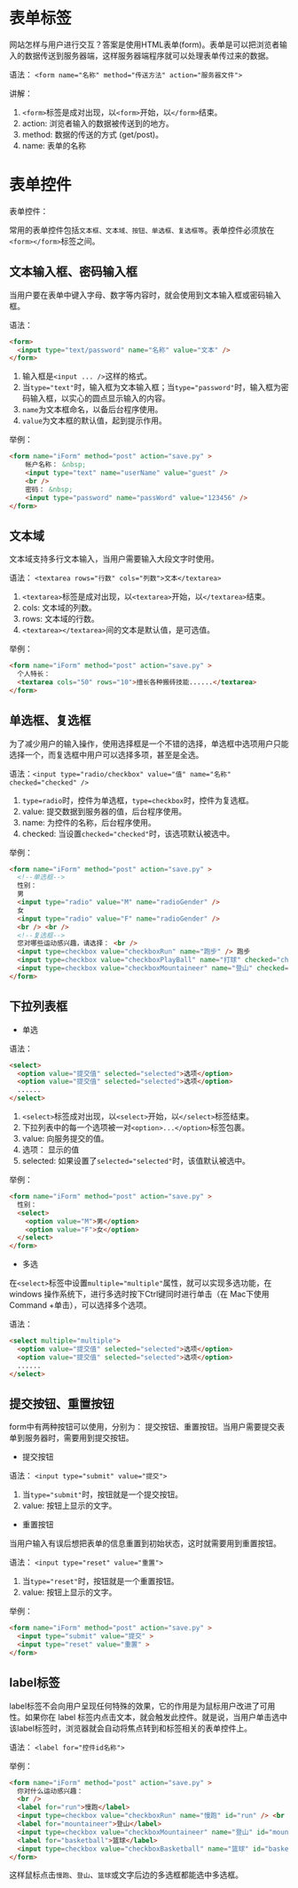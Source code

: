 # 表单标签

网站怎样与用户进行交互？答案是使用HTML表单(form)。表单是可以把浏览者输入的数据传送到服务器端，这样服务器端程序就可以处理表单传过来的数据。

语法： `<form name="名称" method="传送方法" action="服务器文件">`

讲解：

1. `<form>`标签是成对出现，以`<form>`开始，以`</form>`结束。
2. action: 浏览者输入的数据被传送到的地方。
3. method: 数据的传送的方式 (get/post)。
4. name: 表单的名称

# 表单控件

表单控件：

常用的表单控件包括`文本框、文本域、按钮、单选框、复选框等`。表单控件必须放在`<form></form>`标签之间。


## 文本输入框、密码输入框

当用户要在表单中键入字母、数字等内容时，就会使用到文本输入框或密码输入框。

语法：

```html
<form>
  <input type="text/password" name="名称" value="文本" />
</form>
```

1. 输入框是`<input ... />`这样的格式。
2. 当`type="text"`时，输入框为文本输入框；当`type="password"`时，输入框为密码输入框，以实心的圆点显示输入的内容。
3. `name`为文本框命名，以备后台程序使用。
4. `value`为文本框的默认值，起到提示作用。

举例：

```html
<form name="iForm" method="post" action="save.py" >
    帐户名称： &nbsp;
    <input type="text" name="userName" value="guest" />
    <br />
    密码： &nbsp;
    <input type="password" name="passWord" value="123456" />
</form>
```

## 文本域

文本域支持多行文本输入，当用户需要输入大段文字时使用。

语法： `<textarea rows="行数" cols="列数">文本</textarea>`

1. `<textarea>`标签是成对出现，以`<textarea>`开始，以`</textarea>`结束。
2. cols: 文本域的列数。
3. rows: 文本域的行数。
4. `<textarea></textarea>`间的文本是默认值，是可选值。

举例：

```html
<form name="iForm" method="post" action="save.py" >
  个人特长：
  <textarea cols="50" rows="10">擅长各种搬砖技能......</textarea>
</form>
```

## 单选框、复选框

为了减少用户的输入操作，使用选择框是一个不错的选择，单选框中选项用户只能选择一个，而复选框中用户可以选择多项，甚至是全选。

语法：`<input type="radio/checkbox" value="值" name="名称" checked="checked" />`

1. `type=radio`时，控件为单选框，`type=checkbox`时，控件为复选框。
2. value: 提交数据到服务器的值，后台程序使用。
3. name: 为控件的名称，后台程序使用。
4. checked: 当设置`checked="checked"`时，该选项默认被选中。

举例：

```html
<form name="iForm" method="post" action="save.py" >
  <!--单选框-->
  性别：
  男
  <input type="radio" value="M" name="radioGender" />
  女
  <input type="radio" value="F" name="radioGender" />
  <br /> <br />
  <!--复选框-->
  您对哪些运动感兴趣，请选择： <br />
  <input type=checkbox value="checkboxRun" name="跑步" /> 跑步
  <input type=checkbox value="checkboxPlayBall" name="打球" checked="checked" /> 打球
  <input type=checkbox value="checkboxMountaineer" name="登山" checked="checked" /> 登山
</form>
```

## 下拉列表框

- 单选

语法：

```html
<select>
  <option value="提交值" selected="selected">选项</option>
  <option value="提交值" selected="selected">选项</option>
  ......
</select>
```

1. `<select>`标签成对出现，以`<select>`开始，以`</select>`标签结束。
2. 下拉列表中的每一个选项被一对`<option>...</option>`标签包裹。
3. value: 向服务提交的值。
4. 选项： 显示的值
5. selected: 如果设置了`selected="selected"`时，该值默认被选中。

举例：

```html
<form name="iForm" method="post" action="save.py" >
  性别：
  <select>
    <option value="M">男</option>
    <option value="F">女</option>
  </select>
</form>
```

- 多选

在`<select>`标签中设置`multiple="multiple"`属性，就可以实现多选功能，在 windows 操作系统下，进行多选时按下Ctrl键同时进行单击（在 Mac下使用 Command +单击），可以选择多个选项。

语法：

```html
<select multiple="multiple">
  <option value="提交值" selected="selected">选项</option>
  <option value="提交值" selected="selected">选项</option>
  ......
</select>
```

## 提交按钮、重置按钮

form中有两种按钮可以使用，分别为： 提交按钮、重置按钮。当用户需要提交表单到服务器时，需要用到提交按钮。

- 提交按钮

语法： `<input type="submit" value="提交">`

1. 当`type="submit"`时，按钮就是一个提交按钮。
2. value: 按钮上显示的文字。


- 重置按钮


当用户输入有误后想把表单的信息重置到初始状态，这时就需要用到重置按钮。

语法： `<input type="reset" value="重置">`

1. 当`type="reset"`时，按钮就是一个重置按钮。
2. value: 按钮上显示的文字。

举例：

```html
<form name="iForm" method="post" action="save.py" >
  <input type="submit" value="提交" >
  <input type="reset" value="重置" >
</form>
```

## label标签

label标签不会向用户呈现任何特殊的效果，它的作用是为鼠标用户改进了可用性。如果你在 label 标签内点击文本，就会触发此控件。就是说，当用户单击选中该label标签时，浏览器就会自动将焦点转到和标签相关的表单控件上。

语法： `<label for="控件id名称">`

举例：

```html
<form name="iForm" method="post" action="save.py" >
  你对什么运动感兴趣：
  <br />
  <label for="run">慢跑</label>
  <input type=checkbox value="checkboxRun" name="慢跑" id="run" /> <br />
  <label for="mountaineer">登山</label>
  <input type=checkbox value="checkboxMountaineer" name="登山" id="mountaineer" /> <br />
  <label for="basketball">篮球</label>
  <input type=checkbox value="checkboxBasketball" name="篮球" id="basketball" />
</form>
```

这样鼠标点击`慢跑`、`登山`、`篮球`或文字后边的多选框都能选中多选框。
